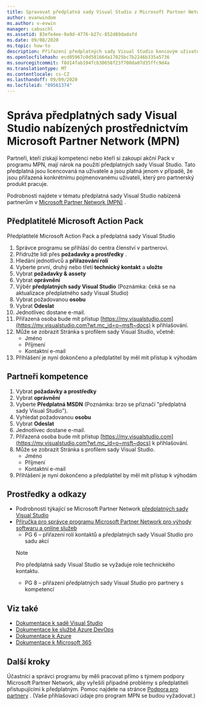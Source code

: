 ```yaml
---
title: Spravovat předplatná sady Visual Studio z Microsoft Partner Network | Microsoft Docs
author: evanwindom
ms.author: v-evwin
manager: cabuschl
ms.assetid: 83efe4ee-9a9d-4776-b27c-852d89dadafd
ms.date: 09/08/2020
ms.topic: how-to
description: Přiřazení předplatných sady Visual Studio koncovým uživatelům pro partnery programu MPN.
ms.openlocfilehash: ecd85967c0d58166da17025bc7b2246b335a5736
ms.sourcegitcommit: f8d14fab194fcb30658f23f700da07d35ffc9d4a
ms.translationtype: MT
ms.contentlocale: cs-CZ
ms.lasthandoff: 09/09/2020
ms.locfileid: "89561374"
---
```

# <a name="manage-visual-studio-subscriptions-offered-through-the-microsoft-partner-network-mpn"></a>Správa předplatných sady Visual Studio nabízených prostřednictvím Microsoft Partner Network (MPN)
Partneři, kteří získají kompetenci nebo kteří si zakoupí akční Pack v programu MPN, mají nárok na použití předplatných sady Visual Studio. Tato předplatná jsou licencovaná na uživatele a jsou platná jenom v případě, že jsou přiřazená konkrétnímu pojmenovanému uživateli, který pro partnerský produkt pracuje.

Podrobnosti najdete v tématu předplatná sady Visual Studio nabízená partnerům v [Microsoft Partner Network (MPN)](program-mpn.md) .

## <a name="microsoft-action-pack-subscribers"></a>Předplatitelé Microsoft Action Pack
Předplatitelé Microsoft Action Pack a předplatná sady Visual Studio
1. Správce programu se přihlásí do centra členství v partnerovi.
2. Přidružte lidi přes **požadavky a prostředky** .
3. Hledání jednotlivců a **přiřazování rolí**
4. Vyberte první, druhý nebo třetí **technický kontakt** a **uložte**
5. Vybrat **požadavky & assety**
6. Vybrat **oprávnění**
7. Výběr **předplatných sady Visual Studio** (Poznámka: čeká se na aktualizace předplatného sady Visual Studio)
8. Vybrat požadovanou **osobu**
9. Vybrat **Odeslat**
10. Jednotlivec dostane e-mail.
11. Přiřazená osoba bude mít přístup [https://my.visualstudio.com](https://my.visualstudio.com?wt.mc_id=o~msft~docs) k přihlašování.
12. Může se zobrazit Stránka s profilem sady Visual Studio, včetně:
    - Jméno
    - Příjmení
    - Kontaktní e-mail
13. Přihlášení je nyní dokončeno a předplatitel by měl mít přístup k výhodám

## <a name="competency-partners"></a>Partneři kompetence
1. Vybrat **požadavky a prostředky**
2. Vybrat **oprávnění**
3. Vyberte **Předplatná MSDN** (Poznámka: brzo se přiznačí "předplatná sady Visual Studio").
4. Vyhledat požadovanou **osobu**
5. Vybrat **Odeslat**
6. Jednotlivec dostane e-mail.
7. Přiřazená osoba bude mít přístup [https://my.visualstudio.com](https://my.visualstudio.com?wt.mc_id=o~msft~docs) k přihlašování.
8. Může se zobrazit Stránka s profilem sady Visual Studio.
    - Jméno
    - Příjmení
    - Kontaktní e-mail
9. Přihlášení je nyní dokončeno a předplatitel by měl mít přístup k výhodám

## <a name="resources-and-references"></a>Prostředky a odkazy
- Podrobnosti týkající se Microsoft Partner Network [předplatných sady Visual Studio](https://partner.microsoft.com/membership/msdn-subscriptions)
- [Příručka pro správce programu Microsoft Partner Network pro výhody softwaru a online služeb](https://assetsprod.microsoft.com/mpn/Program-Administrator-Guide-to-Software-and-Online-Services-Benefits)
  - PG 6 – přiřazení rolí kontaktů a předplatných sady Visual Studio pro sadu akcí
  > [!NOTE]
  > Pro předplatná sady Visual Studio se vyžaduje role technického kontaktu.
  - PG 8 – přiřazení předplatných sady Visual Studio pro partnery s kompetencí

## <a name="see-also"></a>Viz také
- [Dokumentace k sadě Visual Studio](https://docs.microsoft.com/visualstudio/)
- [Dokumentace ke službě Azure DevOps](https://docs.microsoft.com/azure/devops/)
- [Dokumentace k Azure](https://docs.microsoft.com/azure/)
- [Dokumentace k Microsoft 365](https://docs.microsoft.com/microsoft-365/)

## <a name="next-steps"></a>Další kroky
Účastníci a správci programu by měli pracovat přímo s týmem podpory Microsoft Partner Network, aby vyřešili případné problémy s předplatiteli přistupujícími k předplatným. Pomoc najdete na stránce [Podpora pro partnery](https://partner.microsoft.com/support) . (Vaše přihlašovací údaje pro program MPN se budou vyžadovat.)


